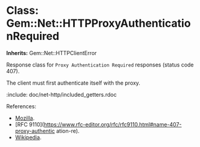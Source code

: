 # Class: Gem::Net::HTTPProxyAuthenticationRequired
**Inherits:** Gem::Net::HTTPClientError
    

Response class for `Proxy Authentication Required` responses (status code
407).

The client must first authenticate itself with the proxy.

:include: doc/net-http/included_getters.rdoc

References:

*   [Mozilla](https://developer.mozilla.org/en-US/docs/Web/HTTP/Status/407).
*   [RFC
    9110](https://www.rfc-editor.org/rfc/rfc9110.html#name-407-proxy-authentic
    ation-re).
*   [Wikipedia](https://en.wikipedia.org/wiki/List_of_HTTP_status_codes#407).




